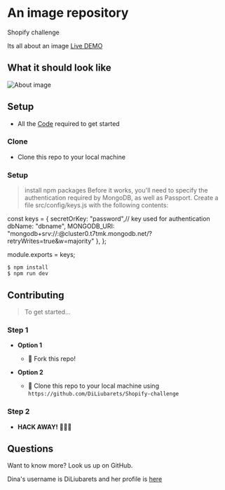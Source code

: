 # An image repository

 Shopify challenge

 Its all about an image
 [Live DEMO](https://protected-everglades-56348.herokuapp.com)

## What it should look like
![About image](assets/demo.gif)

## Setup

- All the [Code](https://github.com/DiLiubarets/Shopify-challenge) required to get started

### Clone

- Clone this repo to your local machine

### Setup

> install npm packages
Before it works, you'll need to specify the authentication required by MongoDB, as well as Passport. Create a file src/config/keys.js with the following contents:

const keys = {
    secretOrKey: "password",// key used for authentication
    dbName: "dbname",
    MONGODB_URI: "mongodb+srv://<username>:<password>@cluster0.t7tmk.mongodb.net/<dbName>?retryWrites=true&w=majority"
  },
};

module.exports = keys;

```shell
$ npm install
$ npm run dev
```
## Contributing

> To get started...

### Step 1

- **Option 1**

  - 🍴 Fork this repo!

- **Option 2**
  - 👯 Clone this repo to your local machine using `https://github.com/DiLiubarets/Shopify-challenge`

### Step 2

- **HACK AWAY!** 🔨🔨🔨

## Questions

Want to know more? Look us up on GitHub.

Dina's username is DiLiubarets and her profile is [here](https://www.github.com/DiLiubarets)